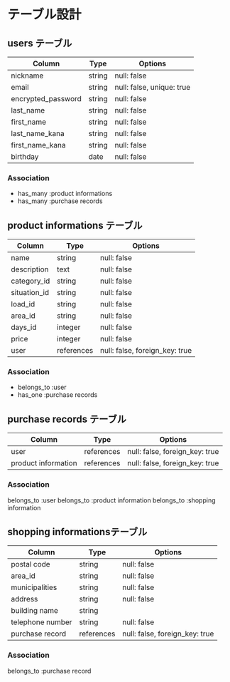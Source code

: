 # テーブル設計



## users テーブル
|Column              |Type   |Options                  |
|------------------- |------ |-------------------------|
| nickname           |string |null: false              |ニックネーム
| email              |string |null: false, unique: true|メールアドレス
| encrypted_password |string |null: false              |パスワード
| last_name          |string |null: false              |名字(全角）
| first_name         |string |null: false              |名前(全角）
| last_name_kana     |string |null: false              |名字(カナ）
| first_name_kana    |string |null: false              |名前(カナ）
| birthday           |date   |null: false              |生年月日

### Association
* has_many :product informations 
* has_many :purchase records 



## product informations テーブル
|Column           |Type      |Options                          |
|---------------- |----------|---------------------------------|
| name            |string    |null: false                      |商品の名前
| description     |text      |null: false                      |商品の説明
| category_id     |string    |null: false                      |商品のカテゴリー
| situation_id    |string    |null: false                      |商品の状態
| load_id         |string    |null: false                      |配送料の負担
| area_id         |string    |null: false                      |発送元の地域
| days_id         |integer   |null: false                      |発送までの日数
| price           |integer   |null: false                      |商品の価格
| user            |references|null: false, foreign_key: true   |外部キー
### Association
- belongs_to :user 
- has_one :purchase records



## purchase records テーブル
|Column              |Type      |Options                        |
|--------------------|----------|-------------------------------|
| user               |references|null: false, foreign_key: true |外部キー
| product information|references|null: false, foreign_key: true |外部キー
### Association
belongs_to :user 
belongs_to :product information
belongs_to :shopping information


## shopping informationsテーブル
|Column           |Type       |Options                         |
|---------------- |---------- |--------------------------------|
| postal code     |string     |null: false                     |郵便番号
| area_id         |string     |null: false                     |都道府県
| municipalities  |string     |null: false                     |市区町村
| address         |string     |null: false                     |番地
| building name   |string     |                                |建物名 
| telephone number|string     |null: false                     |電話番号
| purchase record |references |null: false, foreign_key: true  |外部キー
### Association
belongs_to :purchase record